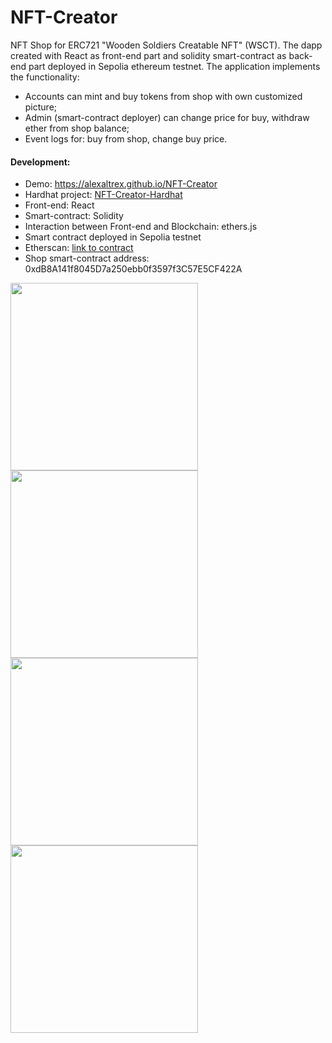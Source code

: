 # NFT-Creator
NFT Shop for ERC721 "Wooden Soldiers Creatable NFT" (WSСT). The dapp created with React as front-end part and solidity smart-contract as back-end part deployed in Sepolia ethereum testnet.
The application implements the functionality:
* Accounts can mint and buy tokens from shop with own customized picture;
* Admin (smart-contract deployer) can change price for buy, withdraw ether from shop balance; 
* Event logs for: buy from shop, change buy price.
#### Development:
* Demo: https://alexaltrex.github.io/NFT-Creator
* Hardhat project: [NFT-Creator-Hardhat](https://github.com/Alexaltrex/NFT-Creator-Hardhat)
* Front-end: React
* Smart-contract: Solidity
* Interaction between Front-end and Blockchain: ethers.js
* Smart contract deployed in Sepolia testnet
* Etherscan: [link to contract](https://sepolia.etherscan.io/address/0xdB8A141f8045D7a250ebb0f3597f3C57E5CF422A)
* Shop smart-contract address: 0xdB8A141f8045D7a250ebb0f3597f3C57E5CF422A

<img src="https://user-images.githubusercontent.com/56224288/235273253-16368b38-5773-411d-8a33-18d3fd6daf3c.jpg" height="300">
<img src="https://user-images.githubusercontent.com/56224288/235273255-72a96b09-1489-408f-8353-d9ec8523aa4f.jpg" height="300">
<img src="https://user-images.githubusercontent.com/56224288/235273256-8c28130f-c3e3-4db2-b1f3-454d127287fe.jpg" height="300">
<img src="https://user-images.githubusercontent.com/56224288/235273257-4d6c7462-d292-4427-b3c7-be64878bd919.jpg" height="300">

